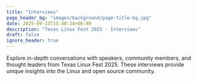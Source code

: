 ```yaml
---
title: "Interviews"
page_header_bg: "images/background/page-title-bg.jpg"
date: 2025-09-23T15:40:24+06:00
description: "Texas Linux Fest 2025 - Interviews"
draft: false
ignore_header: true
---
```


Explore in-depth conversations with speakers, community members, and thought leaders from Texas Linux Fest 2025. These interviews provide unique insights into the Linux and open source community.
